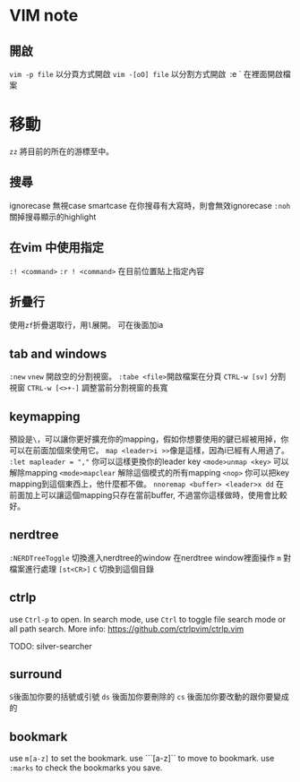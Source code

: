 # VIM note

## 開啟
`vim -p file` 以分頁方式開啟
`vim -[oO] file` 以分割方式開啟`
`:e <file>` 在裡面開啟檔案



# 移動
`zz` 將目前的所在的游標至中。

## 搜尋
ignorecase 無視case
smartcase 在你搜尋有大寫時，則會無效ignorecase
`:noh` 關掉搜尋顯示的highlight


## 在vim 中使用指定

`:! <command>`
`:r ! <command>` 在目前位置貼上指定內容


## 折疊行
使用`zf`折疊選取行，用`l`展開。
可在後面加ia


## tab and windows
`:new` `vnew` 開啟空的分割視窗。
`:tabe <file>`開啟檔案在分頁
`CTRL-w [sv]` 分割視窗
`CTRL-w [<>+-]` 調整當前分割視窗的長寬


## keymapping
<leader> 預設是`\`，可以讓你更好擴充你的mapping，假如你想要使用的鍵已經被用掉，你可以在前面加個<leader>來使用它。
`map <leader>i >>`像是這樣，因為i已經有人用過了。
`:let mapleader = ","` 你可以這樣更換你的leader key
``<mode>unmap <key>`` 可以解除mapping
`<mode>mapclear` 解除這個模式的所有mapping
`<nop>` 你可以把key mapping到這個東西上，他什麼都不做。
`nnoremap <buffer> <leader>x dd` 在前面加上<buffer>可以讓這個mapping只存在當前buffer, 不過當你這樣做時，使用<localleader>會比較好。

## nerdtree
`:NERDTreeToggle` 切換進入nerdtree的window
在nerdtree window裡面操作
`m` 對檔案進行處理
`[st<CR>]`
`C` 切換到這個目錄

## ctrlp
use `Ctrl-p` to open.
In search mode, use `Ctrl` to toggle file search mode or all path search.
More info: https://github.com/ctrlpvim/ctrlp.vim

TODO: silver-searcher


## surround
`S`後面加你要的括號或引號
`ds` 後面加你要刪除的
`cs` 後面加你要改動的跟你要變成的

## bookmark
use `m[a-z]` to set the bookmark.
use ```[a-z]`` to move to bookmark.
use `:marks` to check the bookmarks you save.


